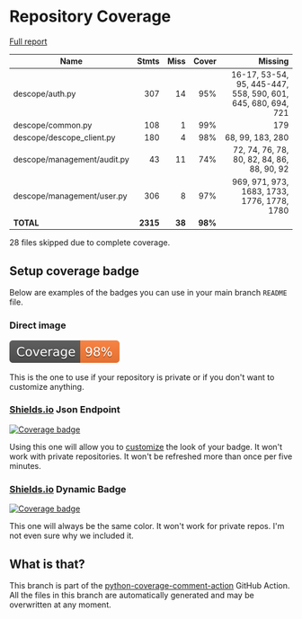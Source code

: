# Repository Coverage

[Full report](https://htmlpreview.github.io/?https://github.com/descope/python-sdk/blob/python-coverage-comment-action-data/htmlcov/index.html)

| Name                        |    Stmts |     Miss |   Cover |   Missing |
|---------------------------- | -------: | -------: | ------: | --------: |
| descope/auth.py             |      307 |       14 |     95% |16-17, 53-54, 95, 445-447, 558, 590, 601, 645, 680, 694, 721 |
| descope/common.py           |      108 |        1 |     99% |       179 |
| descope/descope\_client.py  |      180 |        4 |     98% |68, 99, 183, 280 |
| descope/management/audit.py |       43 |       11 |     74% |72, 74, 76, 78, 80, 82, 84, 86, 88, 90, 92 |
| descope/management/user.py  |      306 |        8 |     97% |969, 971, 973, 1683, 1733, 1776, 1778, 1780 |
|                   **TOTAL** | **2315** |   **38** | **98%** |           |

28 files skipped due to complete coverage.


## Setup coverage badge

Below are examples of the badges you can use in your main branch `README` file.

### Direct image

[![Coverage badge](https://raw.githubusercontent.com/descope/python-sdk/python-coverage-comment-action-data/badge.svg)](https://htmlpreview.github.io/?https://github.com/descope/python-sdk/blob/python-coverage-comment-action-data/htmlcov/index.html)

This is the one to use if your repository is private or if you don't want to customize anything.

### [Shields.io](https://shields.io) Json Endpoint

[![Coverage badge](https://img.shields.io/endpoint?url=https://raw.githubusercontent.com/descope/python-sdk/python-coverage-comment-action-data/endpoint.json)](https://htmlpreview.github.io/?https://github.com/descope/python-sdk/blob/python-coverage-comment-action-data/htmlcov/index.html)

Using this one will allow you to [customize](https://shields.io/endpoint) the look of your badge.
It won't work with private repositories. It won't be refreshed more than once per five minutes.

### [Shields.io](https://shields.io) Dynamic Badge

[![Coverage badge](https://img.shields.io/badge/dynamic/json?color=brightgreen&label=coverage&query=%24.message&url=https%3A%2F%2Fraw.githubusercontent.com%2Fdescope%2Fpython-sdk%2Fpython-coverage-comment-action-data%2Fendpoint.json)](https://htmlpreview.github.io/?https://github.com/descope/python-sdk/blob/python-coverage-comment-action-data/htmlcov/index.html)

This one will always be the same color. It won't work for private repos. I'm not even sure why we included it.

## What is that?

This branch is part of the
[python-coverage-comment-action](https://github.com/marketplace/actions/python-coverage-comment)
GitHub Action. All the files in this branch are automatically generated and may be
overwritten at any moment.